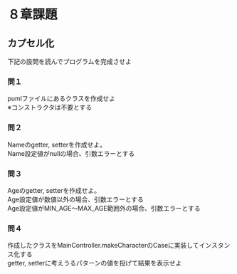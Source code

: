 ﻿# ８章課題
## カプセル化
下記の設問を読んでプログラムを完成させよ  
### 問１
pumlファイルにあるクラスを作成せよ  
※コンストラクタは不要とする  
### 問２
Nameのgetter, setterを作成せよ。  
Name設定値がnullの場合、引数エラーとする  
### 問３
Ageのgetter, setterを作成せよ。  
Age設定値が数値以外の場合、引数エラーとする  
Age設定値がMIN_AGE～MAX_AGE範囲外の場合、引数エラーとする  
### 問４
作成したクラスをMainController.makeCharacterのCaseに実装してインスタンス化する  
getter, setterに考えうるパターンの値を投げて結果を表示せよ  
